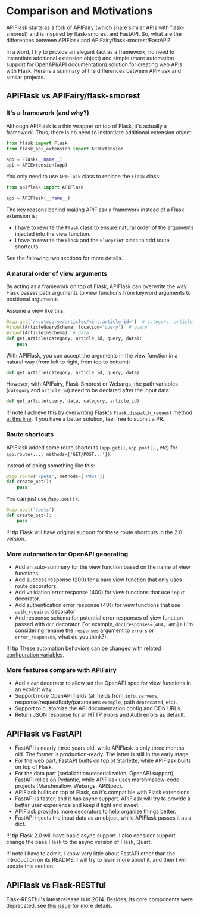# Comparison and Motivations

APIFlask starts as a fork of APIFairy (which share similar APIs with flask-smorest)
and is inspired by flask-smorest and FastAPI. So, what are the differences between
APIFlask and APIFairy/flask-smorest/FastAPI?

In a word, I try to provide an elegant (act as a framework, no need to instantiate
additional extension object) and simple (more automation support for OpenAPI/API
documentation) solution for creating web APIs with Flask. Here is a summary of the
differences between APIFlask and similar projects.

## APIFlask vs APIFairy/flask-smorest

### It's a framework (and why?)

Although APIFlask is a thin wrapper on top of Flask, it's actually a framework.
Thus, there is no need to instantiate additional extension object:

```python
from flask import Flask
from flask_api_extension import APIExtension

app = Flask(__name__)
api = APIExtension(app)
```

You only need to use `APIFlask` class to replace the `Flask` class:

```python
from apiflask import APIFlask

app = APIFlask(__name__)
```

The key reasons behind making APIFlask a framework instead of a Flask
extension is:

- I have to rewrite the `Flask` class to ensure natural order of the arguments
injected into the view function.
- I have to rewrite the `Flask` and the `Blueprint` class to add route shortcuts.

See the following two sections for more details.

### A natural order of view arguments

By acting as a framework on top of Flask, APIFlask can overwrite the way Flask 
passes path arguments to view functions from keyword arguments to positional
arguments.

Assume a view like this:

```python
@app.get('/<category>/articles/<int:article_id>')  # category, article_id
@input(ArticleQuerySchema, location='query')  # query
@input(ArticleInSchema)  # data
def get_article(category, article_id, query, data):
    pass
```

With APIFlask, you can accept the arguments in the view function in a natural way
(from left to right, from top to bottom):

```python
def get_article(category, article_id, query, data)
```

However, with APIFairy, Flask-Smorest or Webargs, the path variables
(`category` and `article_id`) need to be declared after the input data:

```python
def get_article(query, data, category, article_id)
```

!!! note
    I achieve this by overwriting Flask's `Flask.dispatch_request` method [at this line](https://github.com/greyli/apiflask/blob/master/apiflask/app.py#L290). If you have a
    better solution, feel free to submit a PR.

### Route shortcuts

APIFlask added some route shortcuts (`app.get()`, `app.post()` , etc) for `app.route(..., methods=['GET/POST...'])`.

Instead of doing something like this:

```python
@app.route('/pets', methods=['POST'])
def create_pet():
    pass
```

You can just use `@app.post()`:

```python
@app.post('/pets')
def create_pet():
    pass
```

!!! tip
    Flask will have original support for these route shortcuts in the 2.0 version.

### More automation for OpenAPI generating

- Add an auto-summary for the view function based on the name of view functions.
- Add success response (200) for a bare view function that only uses route decorators.
- Add validation error response (400) for view functions that use `input` decorator.
- Add authentication error response (401) for view functions that use `auth_required` decorator
- Add response schema for potential error responses of view function passed with `doc` decorator. For example, `doc(responses=[404, 405])` (I'm considering rename the `responses` argument to `errors` or `error_responses`, what do you think?).

!!! tip
    These automation behaviors can be changed with related
    [configuration variables](/configuration).

### More features compare with APIFairy

- Add a `doc` decorator to allow set the OpenAPI spec for view functions in an explicit way.
- Support more OpenAPI fields (all fields from `info`, `servers`, response/requestBody/parameters `example`, path `deprecated`, etc).
- Support to customize the API documentation config and CDN URLs.
- Return JSON response for all HTTP errors and Auth errors as default.

## APIFlask vs FastAPI

- FastAPI is nearly three years old, while APIFlask is only three months old. The former
is production-ready. The latter is still in the early stage.
- For the web part, FastAPI builts on top of Starlette, while APIFlask builts on top of
Flask.
- For the data part (serialization/deserialization, OpenAPI support), FastAPI relies
on Pydantic, while APIFlask uses marshmallow-code projects (Marshmallow, Webargs, APISpec).
- APIFlask builts on top of Flask, so it's compatible with Flask extensions.
- FastAPI is faster, and it has async support. APIFlask will try to provide a better
user experience and keep it light and sweet.
- APIFlask provides more decorators to help organize things better.
- FastAPI injects the input data as an object, while APIFlask passes it as a dict.

!!! tip
    Flask 2.0 will have basic async support. I also consider support change the base Flask
    to the async version of Flask, Quart.

!!! note
    I have to admit, I know very little about FastAPI other than the introduction
    on its README. I will try to learn more about it, and then I will update this
    section.

## APIFlask vs Flask-RESTful

Flask-RESTful's latest release is in 2014. Besides, its core components were
deprecated, see [this issue](https://github.com/flask-restful/flask-restful/issues/883) for more details.
